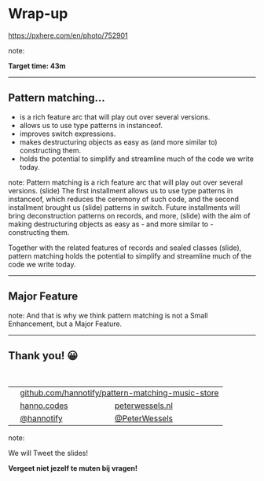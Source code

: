 <!-- .slide: data-background="img/background/final-puzzle-piece.jpg" data-background-color="black" data-background-opacity="0.4" -->

# Wrap-up <!-- .element: class="stroke" -->

<https://pxhere.com/en/photo/752901> <!-- .element: class="attribution" -->

note:

**Target time: 43m**

---

## Pattern matching...

- is a rich feature arc that will play out over several versions.
- allows us to use type patterns in instanceof. <!-- .element: class="fragment" -->
- improves switch expressions. <!-- .element: class="fragment" -->
- makes destructuring objects as easy as (and more similar to) constructing them.<!-- .element: class="fragment" -->
- holds the potential to simplify and streamline much of the code we write today.<!-- .element: class="fragment" -->

note:
Pattern matching is a rich feature arc that will play out over several versions.
(slide) The first installment allows us to use type patterns in instanceof, which reduces the
ceremony of such code, and the second installment brought us (slide) patterns in switch.
Future installments will bring deconstruction patterns on records, and more, (slide) with the aim of making destructuring objects as easy as - and more similar to - constructing them.

Together with the related features of records and sealed classes (slide), pattern matching holds the potential to simplify and streamline much of the code we write today.

---

<!-- .slide: data-background="https://thumbs.gfycat.com/DefiantElasticGadwall.webp" -->

## Major Feature <!-- .element: class="stroke" -->

note:
And that is why we think pattern matching is not a Small Enhancement, but a Major Feature.

---

<h2>Thank you! 😀</h2>
<br />
<table>
<tr>
        <td style="text-align: right; vertical-align: middle;"><img width="20%"
                data-src="img/icons/github.png" class="no-background" /></td>
        <td style="vertical-align: middle;" colspan="2"><a 
                href="https://github.com/hannotify/pattern-matching-music-store">github.com/hannotify/pattern-matching-music-store</a>
        </td>
</tr>
<tr>
        <td style="text-align: right; vertical-align: middle;"><img width="20%" data-src="img/icons/website.png" class="no-background" /></td>
        <td style="vertical-align: middle;"><a
                href="https://hanno.codes">hanno.codes</a></td>
        <td style="vertical-align: middle;"><a
                href="https://peterwessels.nl">peterwessels.nl</a></td>
</tr>
<tr>
        <td style="text-align: right; vertical-align: middle;"><img width="20%"
                data-src="img/icons/twitter-white.png" class="no-background" /></td>
        <td style="vertical-align: middle;"><a href="https://www.twitter.com/hannotify">@hannotify</a></td>
        <td style="vertical-align: middle;"><a href="https://www.twitter.com/PeterWessels">@PeterWessels</a></td>
</tr>
</table>

note:

We will Tweet the slides!

**Vergeet niet jezelf te muten bij vragen!**
